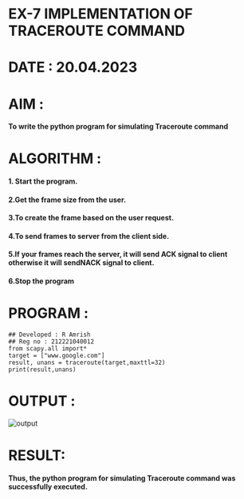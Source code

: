 # EX-7 IMPLEMENTATION OF TRACEROUTE COMMAND

# DATE : 20.04.2023


# AIM :
#### To write the python program for simulating Traceroute command

# ALGORITHM :

#### 1. Start the program.
#### 2.Get the frame size from the user.
#### 3.To create the frame based on the user request.
#### 4.To send frames to server from the client side.
#### 5.If your frames reach the server, it will send ACK signal to client otherwise it will sendNACK signal to client.
#### 6.Stop the program



# PROGRAM :
```PY
## Developed : R Amrish
## Reg no : 212221040012
from scapy.all import*
target = ["www.google.com"]
result, unans = traceroute(target,maxttl=32)
print(result,unans)
```
# OUTPUT :

![output](./output.png)


# RESULT:
#### Thus, the python program for simulating Traceroute command was successfully executed.

